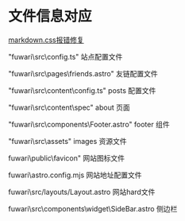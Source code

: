 # 文件信息对应
[markdown.css报错修复](https://github.com/saicaca/fuwari/issues/528)

"fuwari\src\config.ts" 站点配置文件

"fuwari\src\pages\friends.astro"  友链配置文件

"fuwari\src\content\config.ts"  posts 配置文件

"fuwari\src\content\spec"  about 页面

"fuwari\src\components\Footer.astro"  footer 组件

"fuwari\src\assets"  images 资源文件

fuwari\public\favicon"   网站图标文件

fuwari\astro.config.mjs  网站地址配置文件

fuwari\src/layouts/Layout.astro  网站hard文件

fuwari\src\components\widget\SideBar.astro  侧边栏
